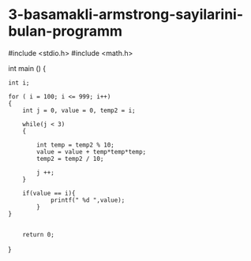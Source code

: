 # 3-basamakli-armstrong-sayilarini-bulan-programm
#include <stdio.h>
#include <math.h>

int main () {

	
	
	int i;

	for ( i = 100; i <= 999; i++)
	{	
		int j = 0, value = 0, temp2 = i;
		
		while(j < 3)
		{	
		
			int temp = temp2 % 10;
			value = value + temp*temp*temp;
			temp2 = temp2 / 10;

			j ++;
		}

		if(value == i){
				printf(" %d ",value);
			}
	}
	
    
        return 0;
}
